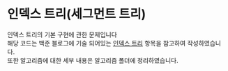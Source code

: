# 인덱스 트리(세그먼트 트리)

인덱스 트리의 기본 구현에 관한 문제입니다<br>
해당 코드는 백준 블로그에 기술 되어있는 [인덱스 트리](https://www.acmicpc.net/blog/view/9) 항목을 참고하여 작성하였습니다.<br>
또한 알고리즘에 대한 세부 내용은 알고리즘 폴더에 정리하였습니다.